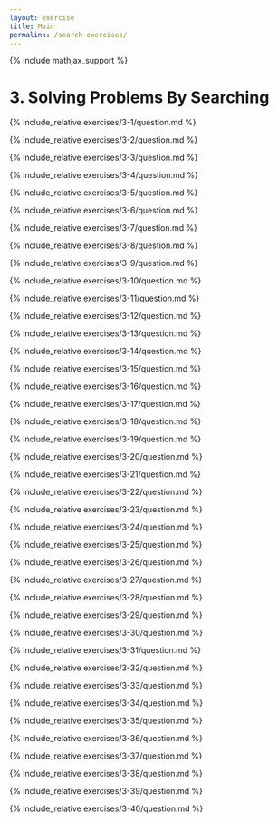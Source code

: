 ```yaml
---
layout: exercise
title: Main
permalink: /search-exercises/
---
```


{% include mathjax_support %}

# 3. Solving Problems By Searching

{% include_relative exercises/3-1/question.md %}

{% include_relative exercises/3-2/question.md %}

{% include_relative exercises/3-3/question.md %}

{% include_relative exercises/3-4/question.md %}

{% include_relative exercises/3-5/question.md %}

{% include_relative exercises/3-6/question.md %}

{% include_relative exercises/3-7/question.md %}

{% include_relative exercises/3-8/question.md %}

{% include_relative exercises/3-9/question.md %}

{% include_relative exercises/3-10/question.md %}

{% include_relative exercises/3-11/question.md %}

{% include_relative exercises/3-12/question.md %}

{% include_relative exercises/3-13/question.md %}

{% include_relative exercises/3-14/question.md %}

{% include_relative exercises/3-15/question.md %}

{% include_relative exercises/3-16/question.md %}

{% include_relative exercises/3-17/question.md %}

{% include_relative exercises/3-18/question.md %}

{% include_relative exercises/3-19/question.md %}

{% include_relative exercises/3-20/question.md %}

{% include_relative exercises/3-21/question.md %}

{% include_relative exercises/3-22/question.md %}

{% include_relative exercises/3-23/question.md %}

{% include_relative exercises/3-24/question.md %}

{% include_relative exercises/3-25/question.md %}

{% include_relative exercises/3-26/question.md %}

{% include_relative exercises/3-27/question.md %}

{% include_relative exercises/3-28/question.md %}

{% include_relative exercises/3-29/question.md %}

{% include_relative exercises/3-30/question.md %}

{% include_relative exercises/3-31/question.md %}

{% include_relative exercises/3-32/question.md %}

{% include_relative exercises/3-33/question.md %}

{% include_relative exercises/3-34/question.md %}

{% include_relative exercises/3-35/question.md %}

{% include_relative exercises/3-36/question.md %}

{% include_relative exercises/3-37/question.md %}

{% include_relative exercises/3-38/question.md %}

{% include_relative exercises/3-39/question.md %}

{% include_relative exercises/3-40/question.md %}
